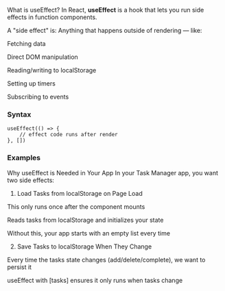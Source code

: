 What is useEffect?
In React, **useEffect** is a hook that lets you run side effects in function components.

A "side effect" is:
Anything that happens outside of rendering — like:

Fetching data

Direct DOM manipulation

Reading/writing to localStorage

Setting up timers

Subscribing to events



### Syntax

```
useEffect(() => {
    // effect code runs after render
}, [])
```


### Examples
Why useEffect is Needed in Your App
In your Task Manager app, you want two side effects:

1. Load Tasks from localStorage on Page Load

This only runs once after the component mounts

Reads tasks from localStorage and initializes your state

Without this, your app starts with an empty list every time

2. Save Tasks to localStorage When They Change

Every time the tasks state changes (add/delete/complete), we want to persist it

useEffect with [tasks] ensures it only runs when tasks change



